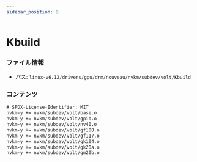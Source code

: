 ```yaml
---
sidebar_position: 9
---
```

# Kbuild

### ファイル情報

- パス: `linux-v6.12/drivers/gpu/drm/nouveau/nvkm/subdev/volt/Kbuild`

### コンテンツ

```txt
# SPDX-License-Identifier: MIT
nvkm-y += nvkm/subdev/volt/base.o
nvkm-y += nvkm/subdev/volt/gpio.o
nvkm-y += nvkm/subdev/volt/nv40.o
nvkm-y += nvkm/subdev/volt/gf100.o
nvkm-y += nvkm/subdev/volt/gf117.o
nvkm-y += nvkm/subdev/volt/gk104.o
nvkm-y += nvkm/subdev/volt/gk20a.o
nvkm-y += nvkm/subdev/volt/gm20b.o

```

